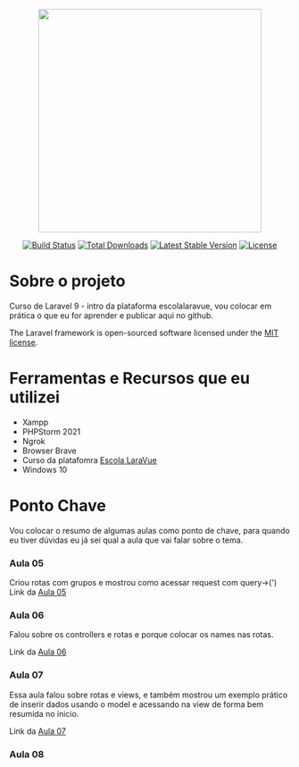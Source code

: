 <p align="center"><a href="https://laravel.com" target="_blank"><img src="https://raw.githubusercontent.com/laravel/art/master/logo-lockup/5%20SVG/2%20CMYK/1%20Full%20Color/laravel-logolockup-cmyk-red.svg" width="400"></a></p>

<p align="center">
<a href="https://travis-ci.org/laravel/framework"><img src="https://travis-ci.org/laravel/framework.svg" alt="Build Status"></a>
<a href="https://packagist.org/packages/laravel/framework"><img src="https://img.shields.io/packagist/dt/laravel/framework" alt="Total Downloads"></a>
<a href="https://packagist.org/packages/laravel/framework"><img src="https://img.shields.io/packagist/v/laravel/framework" alt="Latest Stable Version"></a>
<a href="https://packagist.org/packages/laravel/framework"><img src="https://img.shields.io/packagist/l/laravel/framework" alt="License"></a>
</p>


# Sobre o projeto
 Curso de Laravel 9 - intro da plataforma escolalaravue, vou colocar em prática o que eu for aprender e publicar aqui no github. 


The Laravel framework is open-sourced software licensed under the [MIT license](https://opensource.org/licenses/MIT).


# Ferramentas e Recursos que eu utilizei

 - Xampp
 - PHPStorm 2021
 - Ngrok
 - Browser Brave
 - Curso da platafomra [Escola LaraVue](https://escola.laravue.com.br/)
 - Windows 10

# Ponto Chave
Vou colocar o resumo de algumas aulas como ponto de chave, para quando eu tiver dúvidas
eu já sei qual a aula que vai falar sobre o tema.


### Aula 05
Criou rotas com grupos  e mostrou como acessar request com query->(')
Link da [Aula 05](https://www.youtube.com/watch?v=cAyzFcB_8Jw&list=PLcoYAcR89n-reidRFA3XCIvQPeKFt4dQU&index=5)


### Aula 06
Falou sobre os controllers e rotas e porque colocar os names nas rotas.

Link da [Aula 06](https://www.youtube.com/watch?v=isChgZfN27k&list=PLcoYAcR89n-reidRFA3XCIvQPeKFt4dQU&index=6)

### Aula 07
Essa aula falou sobre rotas e views, e também mostrou um exemplo prático de inserir dados
usando o model e acessando na view de forma bem resumida no inicio.

Link da [Aula 07](https://www.youtube.com/watch?v=Dpgv2RylSB4&list=PLcoYAcR89n-reidRFA3XCIvQPeKFt4dQU&index=7)

### Aula 08
